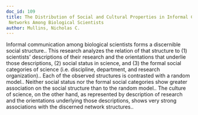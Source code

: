 ```yaml
---
doc_id: 109
title: The Distribution of Social and Cultural Properties in Informal Communication
 Networks Among Biological Scientists
author: Mullins, Nicholas C.
---
```


Informal communication among biological scientists forms a discernible 
social structure.. This research analyzes the relation of that structure to (1)
scientists' descriptions of their research and the orientations that underlie 
those descriptions, (2) social status in science, and (3) the formal social 
categories of science (i.e. discipline, department, and research organization)..
Each of the observed structures is contrasted with a random model.. Neither 
social status nor the formal social categories show greater association on the
social structure than to the random model.. The culture of science, on the other
hand, as represented by description of research and the orientations underlying 
those descriptions, shows very strong associations with the discerned network 
structures..
